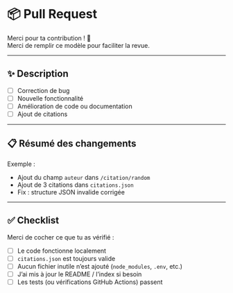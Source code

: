 # 📦 Pull Request

Merci pour ta contribution ! 🙌  
Merci de remplir ce modèle pour faciliter la revue.

---

## ✨ Description

<!-- Décris brièvement les changements apportés -->

- [ ] Correction de bug
- [ ] Nouvelle fonctionnalité
- [ ] Amélioration de code ou documentation
- [ ] Ajout de citations

---

## 📋 Résumé des changements

<!-- Liste rapide des fichiers ou comportements modifiés -->

Exemple :
- Ajout du champ `auteur` dans `/citation/random`
- Ajout de 3 citations dans `citations.json`
- Fix : structure JSON invalide corrigée

---

## ✅ Checklist

Merci de cocher ce que tu as vérifié :

- [ ] Le code fonctionne localement
- [ ] `citations.json` est toujours valide
- [ ] Aucun fichier inutile n’est ajouté (`node_modules`, `.env`, etc.)
- [ ] J’ai mis à jour le README / l’index si besoin
- [ ] Les tests (ou vérifications GitHub Actions) passent